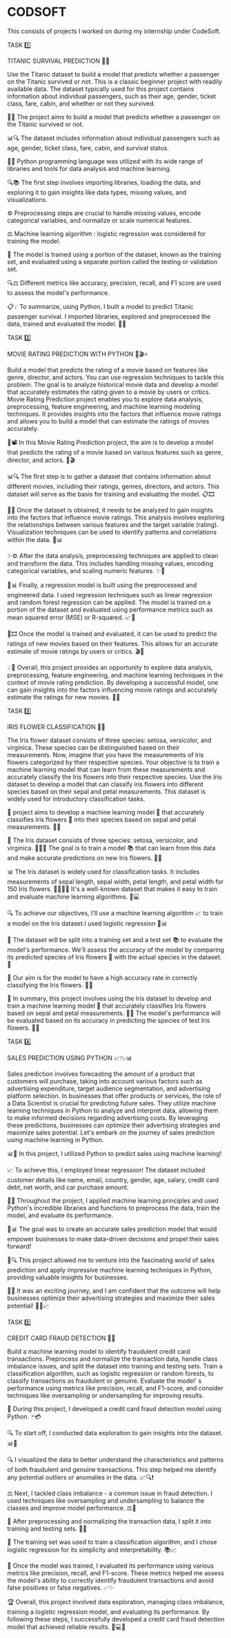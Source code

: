 # CODSOFT
This consists of projects I worked on during my internship under CodeSoft.


TASK 1️⃣

TITANIC SURVIVAL PREDICTION 🚢⚓

Use the Titanic dataset to build a model that predicts whether a
passenger on the Titanic survived or not. This is a classic beginner
project with readily available data.
The dataset typically used for this project contains information
about individual passengers, such as their age, gender, ticket
class, fare, cabin, and whether or not they survived.

🚢💥 The project aims to build a model that predicts whether a passenger on the Titanic survived or not.

📊🔍 The dataset includes information about individual passengers such as age, gender, ticket class, fare, cabin, and survival status.

🐍🔮 Python programming language was utilized with its wide range of libraries and tools for data analysis and machine learning.

🔍📚 The first step involves importing libraries, loading the data, and exploring it to gain insights like data types, missing values, and visualizations.

⚙️ Preprocessing steps are crucial to handle missing values, encode categorical variables, and normalize or scale numerical features.

⚖️ Machine learning algorithm : logistic regression was considered for training the model.

📝 The model is trained using a portion of the dataset, known as the training set, and evaluated using a separate portion called the testing or validation set.

🔍⚖️ Different metrics like accuracy, precision, recall, and F1 score are used to assess the model's performance.


📋💡 To summarize, using Python, I built a model to predict Titanic passenger survival. I imported libraries, explored and preprocessed the data, trained and evaluated the model. 🚀🌟

TASK 2️⃣

MOVIE RATING PREDICTION WITH PYTHON 🍿🎬⭐

Build a model that predicts the rating of a movie based on
features like genre, director, and actors. You can use regression
techniques to tackle this problem.
The goal is to analyze historical movie data and develop a model
that accurately estimates the rating given to a movie by users or
critics.
Movie Rating Prediction project enables you to explore data
analysis, preprocessing, feature engineering, and machine
learning modeling techniques. It provides insights into the factors
that influence movie ratings and allows you to build a model that
can estimate the ratings of movies accurately.

🌟📽️ In this Movie Rating Prediction project, the aim is to develop a model that predicts the rating of a movie based on various features such as genre, director, and actors. 🎥🎬

📊🔍 The first step is to gather a dataset that contains information about different movies, including their ratings, genres, directors, and actors. This dataset will serve as the basis for training and evaluating the model. 📋🎞️

🔬💡 Once the dataset is obtained, it needs to be analyzed to gain insights into the factors that influence movie ratings. This analysis involves exploring the relationships between various features and the target variable (rating). Visualization techniques can be used to identify patterns and correlations within the data. 🧪📊

✨⚙️ After the data analysis, preprocessing techniques are applied to clean and transform the data. This includes handling missing values, encoding categorical variables, and scaling numeric features. ✨🧹


🧠📊 Finally, a regression model is built using the preprocessed and engineered data. I used regression techniques such as linear regression and random forest regression can be applied. The model is trained on a portion of the dataset and evaluated using performance metrics such as mean squared error (MSE) or R-squared. 📈🧮

🔮🎞️ Once the model is trained and evaluated, it can be used to predict the ratings of new movies based on their features. This allows for an accurate estimate of movie ratings by users or critics. 🎬🌟

💡🚀 Overall, this project provides an opportunity to explore data analysis, preprocessing, feature engineering, and machine learning techniques in the context of movie rating prediction. By developing a successful model, one can gain insights into the factors influencing movie ratings and accurately estimate the ratings for new movies. 🌟🎥

TASK 3️⃣

IRIS FLOWER CLASSIFICATION 🪷🌼

The Iris flower dataset consists of three species: setosa, versicolor,
and virginica. These species can be distinguished based on their
measurements. Now, imagine that you have the measurements
of Iris flowers categorized by their respective species. Your
objective is to train a machine learning model that can learn from
these measurements and accurately classify the Iris flowers into
their respective species.
Use the Iris dataset to develop a model that can classify iris
flowers into different species based on their sepal and petal
measurements. This dataset is widely used for introductory
classification tasks.

🌸 project aims to develop a machine learning model 🤖 that accurately classifies Iris flowers 🌺 into their species based on sepal and petal measurements. 📏📐

🌿 The Iris dataset consists of three species: setosa, versicolor, and virginica. 🌸🌼🌺 The goal is to train a model 📚 that can learn from this data and make accurate predictions on new Iris flowers. 💭💡

📊 The Iris dataset is widely used for classification tasks. It includes measurements of sepal length, sepal width, petal length, and petal width for 150 Iris flowers. 📏🌸🌼🌺 It's a well-known dataset that makes it easy to train and evaluate machine learning algorithms. 🧠💻

🔍 To achieve our objectives, I'll use a machine learning algorithm 📈 to train a model on the Iris dataset.I used logistic regression 🌳📊

🔄 The dataset will be split into a training set and a test set 📚 to evaluate the model's performance. We'll assess the accuracy of the model by comparing its predicted species of Iris flowers 🌺 with the actual species in the dataset. 🎯

🎉 Our aim is for the model to have a high accuracy rate in correctly classifying the Iris flowers. 🌸✨

🌼 In summary, this project involves using the Iris dataset to develop and train a machine learning model 🌺 that accurately classifies Iris flowers based on sepal and petal measurements. 📏📐 The model's performance will be evaluated based on its accuracy in predicting the species of test Iris flowers. 🎯🤖

TASK 4️⃣

SALES PREDICTION USING PYTHON 📈📉📊

Sales prediction involves forecasting the amount of a product that
customers will purchase, taking into account various factors such as
advertising expenditure, target audience segmentation, and
advertising platform selection.
In businesses that offer products or services, the role of a Data
Scientist is crucial for predicting future sales. They utilize machine
learning techniques in Python to analyze and interpret data, allowing
them to make informed decisions regarding advertising costs. By
leveraging these predictions, businesses can optimize their
advertising strategies and maximize sales potential. Let's embark on
the journey of sales prediction using machine learning in Python.

📊🤖 In this project, I utilized Python to predict sales using machine learning! 

📈 To achieve this, I employed linear regression! The dataset included customer details like name, email, country, gender, age, salary, credit card debt, net worth, and car purchase amount. 

💪✨ Throughout the project, I applied machine learning principles and used Python's incredible libraries and functions to preprocess the data, train the model, and evaluate its performance.

🚀📊 The goal was to create an accurate sales prediction model that would empower businesses to make data-driven decisions and propel their sales forward!

🌟🔍 This project allowed me to venture into the fascinating world of sales prediction and apply impressive machine learning techniques in Python, providing valuable insights for businesses.

🔑💼 It was an exciting journey, and I am confident that the outcome will help businesses optimize their advertising strategies and maximize their sales potential! 💪🚀📈

TASK 5️⃣

CREDIT CARD FRAUD DETECTION 🪪❌

Build a machine learning model to identify fraudulent credit card
transactions.
Preprocess and normalize the transaction data, handle class
imbalance issues, and split the dataset into training and testing sets.
Train a classification algorithm, such as logistic regression or random
forests, to classify transactions as fraudulent or genuine.
Evaluate the model'
s performance using metrics like precision, recall,
and F1-score, and consider techniques like oversampling or
undersampling for improving results.

🔭 During this project, I developed a credit card fraud detection model using Python. 🃏💳

🔍 To start off, I conducted data exploration to gain insights into the dataset. 📊🔎

🔍 I visualized the data to better understand the characteristics and patterns of both fraudulent and genuine transactions. This step helped me identify any potential outliers or anomalies in the data. 📈🔍❗️

⚖️ Next, I tackled class imbalance - a common issue in fraud detection. I used techniques like oversampling and undersampling to balance the classes and improve model performance. ⚖️💪

🔄 After preprocessing and normalizing the transaction data, I split it into training and testing sets. 🔄🔢

🧮 The training set was used to train a classification algorithm, and I chose logistic regression for its simplicity and interpretability. 📚📈

💯 Once the model was trained, I evaluated its performance using various metrics like precision, recall, and F1-score. These metrics helped me assess the model's ability to correctly identify fraudulent transactions and avoid false positives or false negatives. ✅✨

🏆 Overall, this project involved data exploration, managing class imbalance, training a logistic regression model, and evaluating its performance. By following these steps, I successfully developed a credit card fraud detection model that achieved reliable results. 🚀💻💯
